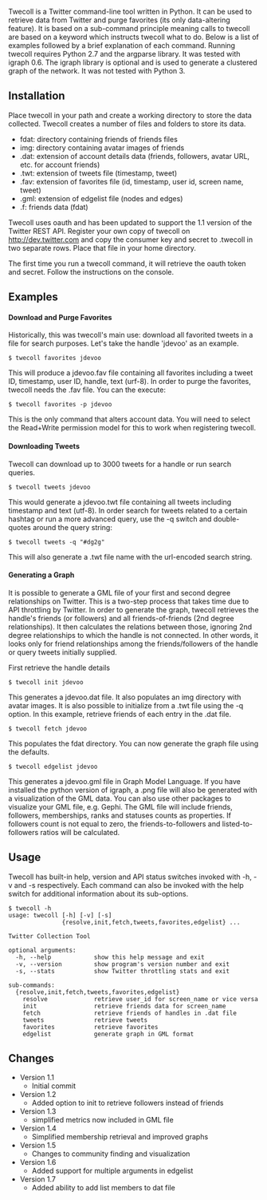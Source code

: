 Twecoll is a Twitter command-line tool written in Python. It can be used to retrieve data from Twitter and purge favorites (its only data-altering feature). It is based on a sub-command principle meaning calls to twecoll are based on a keyword which instructs twecoll what to do. Below is a list of examples followed by a brief explanation of each command. Running twecoll requires Python 2.7 and the argparse library. It was tested with igraph 0.6. The igraph library is optional and is used to generate a clustered graph of the network. It was not tested with Python 3.


## Installation

Place twecoll in your path and create a working directory to store the data collected. Twecoll creates a number of files and folders to store its data.

* fdat: directory containing friends of friends files
* img: directory containing avatar images of friends
* .dat: extension of account details data (friends, followers, avatar URL, etc. for account friends)
* .twt: extension of tweets file (timestamp, tweet)
* .fav: extension of favorites file (id, timestamp, user id, screen name, tweet)
* .gml: extension of edgelist file (nodes and edges)
* .f: friends data (fdat)

Twecoll uses oauth and has been updated to support the 1.1 version of the Twitter REST API. Register your own copy of twecoll on http://dev.twitter.com and copy the consumer key and secret to .twecoll in two separate rows. Place that file in your home directory.

The first time you run a twecoll command, it will retrieve the oauth token and secret. Follow the instructions on the console.

## Examples

#### Download and Purge Favorites
Historically, this was twecoll's main use: download all favorited tweets in a file for search purposes. Let's take the handle 'jdevoo' as an example.

```
$ twecoll favorites jdevoo
```

This will produce a jdevoo.fav file containing all favorites including a tweet ID, timestamp, user ID, handle, text (urf-8).
In order to purge the favorites, twecoll needs the .fav file. You can the execute:

```
$ twecoll favorites -p jdevoo
```

This is the only command that alters account data. You will need to select the Read+Write permission model for this to work when registering twecoll.

#### Downloading Tweets
Twecoll can download up to 3000 tweets for a handle or run search queries.

```
$ twecoll tweets jdevoo
```

This would generate a jdevoo.twt file containing all tweets including timestamp and text (utf-8).
In order search for tweets related to a certain hashtag or run a more advanced query, use the -q switch and double-quotes around the query string:

```
$ twecoll tweets -q "#dg2g"
```

This will also generate a .twt file name with the url-encoded search string.

#### Generating a Graph
It is possible to generate a GML file of your first and second degree relationships on Twitter. This is a two-step process that takes time due to API throttling by Twitter. In order to generate the graph, twecoll retrieves the handle's friends (or followers) and all friends-of-friends (2nd degree relationships). It then calculates the relations between those, ignoring 2nd degree relationships to which the handle is not connected. In other words, it looks only for friend relationships among the friends/followers of the handle or query tweets initially supplied.

First retrieve the handle details

```
$ twecoll init jdevoo
```

This generates a jdevoo.dat file. It also populates an img directory with avatar images. It is also possible to initialize from a .twt file using the -q option. In this example, retrieve friends of each entry in the .dat file.

```
$ twecoll fetch jdevoo
```

This populates the fdat directory. You can now generate the graph file using the defaults.

```
$ twecoll edgelist jdevoo
```

This generates a jdevoo.gml file in Graph Model Language. If you have installed the python version of igraph, a .png file will also be generated with a visualization of the GML data. You can also use other packages to visualize your GML file, e.g. Gephi.
The GML file will include friends, followers, memberships, ranks and statuses counts as properties. If followers count is not equal to zero, the friends-to-followers and listed-to-followers ratios will be calculated.

## Usage

Twecoll has built-in help, version and API status switches invoked with -h, -v and -s respectively. Each command can also be invoked with the help switch for additional information about its sub-options.

```
$ twecoll -h
usage: twecoll [-h] [-v] [-s]
               {resolve,init,fetch,tweets,favorites,edgelist} ...

Twitter Collection Tool

optional arguments:
  -h, --help            show this help message and exit
  -v, --version         show program's version number and exit
  -s, --stats           show Twitter throttling stats and exit

sub-commands:
  {resolve,init,fetch,tweets,favorites,edgelist}
    resolve             retrieve user_id for screen_name or vice versa
    init                retrieve friends data for screen_name
    fetch               retrieve friends of handles in .dat file
    tweets              retrieve tweets
    favorites           retrieve favorites
    edgelist            generate graph in GML format
```

## Changes

* Version 1.1
	- Initial commit
* Version 1.2
	- Added option to init to retrieve followers instead of friends
* Version 1.3
 	- simplified metrics now included in GML file
* Version 1.4
	- Simplified membership retrieval and improved graphs
* Version 1.5
	- Changes to community finding and visualization
* Version 1.6
	- Added support for multiple arguments in edgelist
* Version 1.7
	- Added ability to add list members to dat file
